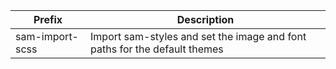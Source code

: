 | Prefix          | Description                                                               |
| --------------- | ------------------------------------------------------------------------- |
| sam-import-scss | Import sam-styles and set the image and font paths for the default themes |
